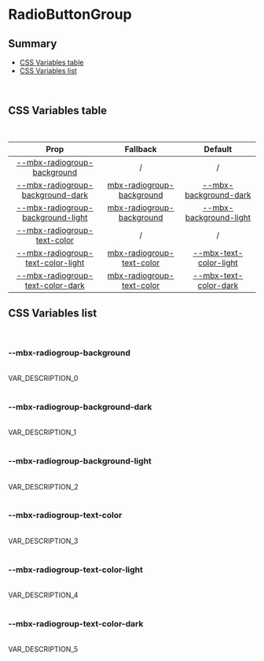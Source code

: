 # RadioButtonGroup

## Summary

- [CSS Variables table](#css-variables-table)
- [CSS Variables list](#css-variables-list)

<br>

## CSS Variables table

<br>

| <div style='text-align:center;margin:auto;'>Prop</div> | <div style='text-align:center;margin:auto;'>Fallback</div> | <div style='text-align:center;margin:auto;'>Default</div> |
| ------------------------------------------------------ | ---------------------------------------------------------- | --------------------------------------------------------- |
| <div style='text-align:center;margin:auto;'>[--mbx-radiogroup-background](#mbx-radiogroup-background)</div> | <div style='text-align:center;margin:auto;'>/</div> | <div style='text-align:center;margin:auto;'>/</div> |
| <div style='text-align:center;margin:auto;'>[--mbx-radiogroup-background-dark](#mbx-radiogroup-background-dark)</div> | <div style='text-align:center;margin:auto;'>[mbx-radiogroup-background](#mbx-radiogroup-background)</div> | <div style='text-align:center;margin:auto;'>[--mbx-background-dark](global-css-vars.md#mbx-background-dark)</div> |
| <div style='text-align:center;margin:auto;'>[--mbx-radiogroup-background-light](#mbx-radiogroup-background-light)</div> | <div style='text-align:center;margin:auto;'>[mbx-radiogroup-background](#mbx-radiogroup-background)</div> | <div style='text-align:center;margin:auto;'>[--mbx-background-light](global-css-vars.md#mbx-background-light)</div> |
| <div style='text-align:center;margin:auto;'>[--mbx-radiogroup-text-color](#mbx-radiogroup-text-color)</div> | <div style='text-align:center;margin:auto;'>/</div> | <div style='text-align:center;margin:auto;'>/</div> |
| <div style='text-align:center;margin:auto;'>[--mbx-radiogroup-text-color-light](#mbx-radiogroup-text-color-light)</div> | <div style='text-align:center;margin:auto;'>[mbx-radiogroup-text-color](#mbx-radiogroup-text-color)</div> | <div style='text-align:center;margin:auto;'>[--mbx-text-color-light](global-css-vars.md#mbx-text-color-light)</div> |
| <div style='text-align:center;margin:auto;'>[--mbx-radiogroup-text-color-dark](#mbx-radiogroup-text-color-dark)</div> | <div style='text-align:center;margin:auto;'>[mbx-radiogroup-text-color](#mbx-radiogroup-text-color)</div> | <div style='text-align:center;margin:auto;'>[--mbx-text-color-dark](global-css-vars.md#mbx-text-color-dark)</div> |


## CSS Variables list

<br>

### --mbx-radiogroup-background

<br>VAR_DESCRIPTION_0<br><br>
### --mbx-radiogroup-background-dark

<br>VAR_DESCRIPTION_1<br><br>
### --mbx-radiogroup-background-light

<br>VAR_DESCRIPTION_2<br><br>
### --mbx-radiogroup-text-color

<br>VAR_DESCRIPTION_3<br><br>
### --mbx-radiogroup-text-color-light

<br>VAR_DESCRIPTION_4<br><br>
### --mbx-radiogroup-text-color-dark

<br>VAR_DESCRIPTION_5<br><br>

